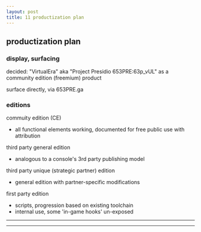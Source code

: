 ```yaml
---
layout: post
title: 11 productization plan
---
```


##  productization plan  ##

###  display, surfacing  ###

decided:  "VirtualEra" aka "Project Presidio 653PRE:63p_vUL" as a community edition (freemium) product

surface directly, via 653PRE.ga


### editions ###

commuity edition (CE)
- all functional elements working, documented for free public use with attribution

third party general edition
- analogous to a console's 3rd party publishing model

third party unique (strategic partner) edition
- general edition with partner-specific modifications

first party edition
- scripts, progression based on existing toolchain
- internal use, some 'in-game hooks' un-exposed

---
---
